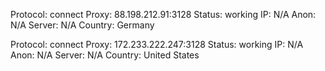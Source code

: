 Protocol: connect
Proxy: 88.198.212.91:3128
Status: working
IP: N/A
Anon: N/A
Server: N/A
Country: Germany

Protocol: connect
Proxy: 172.233.222.247:3128
Status: working
IP: N/A
Anon: N/A
Server: N/A
Country: United States

